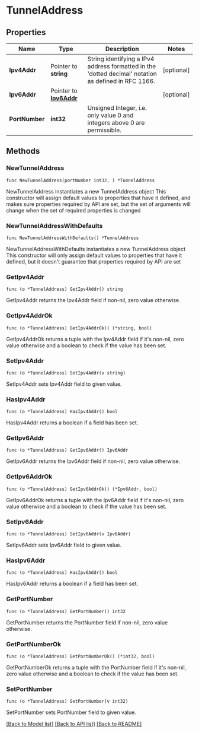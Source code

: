 # TunnelAddress

## Properties

Name | Type | Description | Notes
------------ | ------------- | ------------- | -------------
**Ipv4Addr** | Pointer to **string** | String identifying a IPv4 address formatted in the &#39;dotted decimal&#39; notation as defined in RFC 1166.  | [optional] 
**Ipv6Addr** | Pointer to [**Ipv6Addr**](Ipv6Addr.md) |  | [optional] 
**PortNumber** | **int32** | Unsigned Integer, i.e. only value 0 and integers above 0 are permissible. | 

## Methods

### NewTunnelAddress

`func NewTunnelAddress(portNumber int32, ) *TunnelAddress`

NewTunnelAddress instantiates a new TunnelAddress object
This constructor will assign default values to properties that have it defined,
and makes sure properties required by API are set, but the set of arguments
will change when the set of required properties is changed

### NewTunnelAddressWithDefaults

`func NewTunnelAddressWithDefaults() *TunnelAddress`

NewTunnelAddressWithDefaults instantiates a new TunnelAddress object
This constructor will only assign default values to properties that have it defined,
but it doesn't guarantee that properties required by API are set

### GetIpv4Addr

`func (o *TunnelAddress) GetIpv4Addr() string`

GetIpv4Addr returns the Ipv4Addr field if non-nil, zero value otherwise.

### GetIpv4AddrOk

`func (o *TunnelAddress) GetIpv4AddrOk() (*string, bool)`

GetIpv4AddrOk returns a tuple with the Ipv4Addr field if it's non-nil, zero value otherwise
and a boolean to check if the value has been set.

### SetIpv4Addr

`func (o *TunnelAddress) SetIpv4Addr(v string)`

SetIpv4Addr sets Ipv4Addr field to given value.

### HasIpv4Addr

`func (o *TunnelAddress) HasIpv4Addr() bool`

HasIpv4Addr returns a boolean if a field has been set.

### GetIpv6Addr

`func (o *TunnelAddress) GetIpv6Addr() Ipv6Addr`

GetIpv6Addr returns the Ipv6Addr field if non-nil, zero value otherwise.

### GetIpv6AddrOk

`func (o *TunnelAddress) GetIpv6AddrOk() (*Ipv6Addr, bool)`

GetIpv6AddrOk returns a tuple with the Ipv6Addr field if it's non-nil, zero value otherwise
and a boolean to check if the value has been set.

### SetIpv6Addr

`func (o *TunnelAddress) SetIpv6Addr(v Ipv6Addr)`

SetIpv6Addr sets Ipv6Addr field to given value.

### HasIpv6Addr

`func (o *TunnelAddress) HasIpv6Addr() bool`

HasIpv6Addr returns a boolean if a field has been set.

### GetPortNumber

`func (o *TunnelAddress) GetPortNumber() int32`

GetPortNumber returns the PortNumber field if non-nil, zero value otherwise.

### GetPortNumberOk

`func (o *TunnelAddress) GetPortNumberOk() (*int32, bool)`

GetPortNumberOk returns a tuple with the PortNumber field if it's non-nil, zero value otherwise
and a boolean to check if the value has been set.

### SetPortNumber

`func (o *TunnelAddress) SetPortNumber(v int32)`

SetPortNumber sets PortNumber field to given value.



[[Back to Model list]](../README.md#documentation-for-models) [[Back to API list]](../README.md#documentation-for-api-endpoints) [[Back to README]](../README.md)


